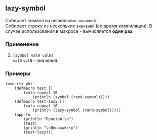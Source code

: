 ## lazy-symbol
Собирает символ из нескольких `значений`.<br>
Собирает строку из нескольких `значений` (во время компиляции).
В случае использования в макросе - вычисляется __один раз__.

### Применение

1. `(symbol val0 valN)`<br>
`val0` `valN` - _значения_.

### Примеры

```pihta
(use-ctx pht
    (defmacro test []
        (valn-repeat 10
            (println (symbol (rand-symbol)))))
    (defmacro test-lazy []
        (valn-repeat 10
            (println (lazy-symbol (rand-symbol)))))
    (app-fn
        (println "Простой:\n")
        (test)
        (println "\nЛенивый:\n")
        (test-lazy)))
```